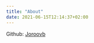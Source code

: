 ```yaml
---
title: "About"
date: 2021-06-15T12:14:37+02:00
---
```


Github: [Joroovb](https://github.com/Joroovb)